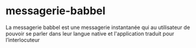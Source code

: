 # messagerie-babbel
La messagerie babbel est une messagerie instantanée qui au utilisateur de pouvoir se parler dans leur langue native et l'application traduit pour l’interlocuteur  

